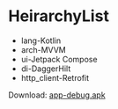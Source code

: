 # HeirarchyList

* lang-Kotlin
* arch-MVVM
* ui-Jetpack Compose
* di-DaggerHilt
* http_client-Retrofit

Download: [app-debug.apk](https://github.com/imnithish/HeirarchyList/raw/master/apk/app-debug.apk)
